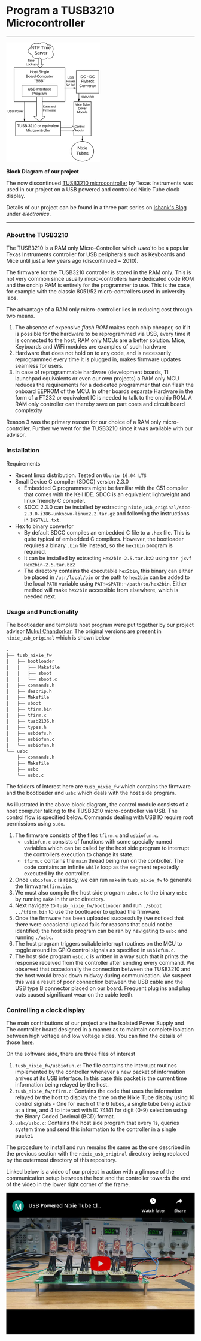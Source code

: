# Program a TUSB3210 Microcontroller
***
<img src="media/block_diagram.png" width="250"/>

**Block Diagram of our project**

The now discontinued [TUSB3210 microcontroller](media/tusb3210.pdf) by Texas Instruments was used in our project on a USB powered and controlled Nixie Tube clock display.

Details of our project can be found in a three part series on [Ishank's Blog](https://ishank-juneja.github.io/blog/) under *electronics*.
***
### **About the TUSB3210**

The TUSB3210 is a RAM only Micro-Controller which *used* to be a popular Texas Instruments controller for USB peripherals such as Keyboards and Mice until just a few years ago (discontinued ~ 2010). 

The firmware for the TUSB3210 controller is stored in the RAM only. This is not very common since usually micro-controllers have dedicated code ROM and the onchip RAM is entirely for the programmer to use. This is the case, for example with the classic 8051/52 micro-controllers used in university labs.  

The advantage of a RAM only micro-controller lies in reducing cost through two means.
1. The absence of expensive *flash ROM* makes each chip cheaper, so if it is possible for the hardware to be reprogrammed via USB, every time it is connected to the host, RAM only MCUs are a better solution. Mice, Keyboards and WiFi modules are examples of such hardware
2. Hardware that does not hold on to any code, and is necessarily reprogrammed every time it is plugged in, makes firmware updates seamless for users.    
3. In case of reprogrammable hardware (development boards, TI launchpad equivalents or even our own projects) a RAM only MCU reduces the requirements for a dedicated programmer that can flash the onboard EEPROM of the MCU. In other boards separate Hardware in the form of a FT232 or equivalent IC is needed to talk to the onchip ROM. A RAM only controller can thereby save on part costs and circuit board complexity

Reason 3 was the primary reason for our choice of a RAM only micro-controller. Further we went for the TUSB3210 since it was available with our advisor. 

### **Installation**
Requirements
- Recent linux distribution. Tested on `Ubuntu 16.04 LTS` 
- Small Device C compiler (SDCC) version 2.3.0
    - Embedded C programmers might be familiar with the C51 compiler that comes with the Keil IDE. SDCC is an equivalent lightweight and linux friendly C compiler.
    - SDCC 2.3.0 can be installed by extracting `nixie_usb_original/sdcc-2.3.0-i386-unknown-linux2.2.tar.gz` and following the instructions in `INSTALL.txt`.
- Hex to binary convertor
    - By default SDCC compiles an embedded C file to a `.hex` file. This is quite typical of embedded C compilers. However, the bootloader requires a binary `.bin` file instead, so the `hex2bin` program is required.
    - It can be installed by extracting `Hex2bin-2.5.tar.bz2` using `tar jxvf Hex2bin-2.5.tar.bz2`
    - The directory contains the executable `hex2bin`, this binary can either be placed in `/usr/local/bin` or the path to `hex2bin` can be added to the local `PATH` variable using `PATH=$PATH:~/path/to/hex2bin`. Either method will make `hex2bin` accessible from elsewhere, which is needed next.   

### **Usage and Functionality**
The bootloader and template host program were put together by our project advisor [Mukul Chandorkar](https://www.ee.iitb.ac.in/~mukul/). The original versions are present in `nixie_usb_original` which is shown below 
```
.
├── tusb_nixie_fw
│   ├── bootloader
│   │   ├── Makefile
│   │   ├── sboot
│   │   └── sboot.c
│   ├── commands.h
│   ├── descrip.h
│   ├── Makefile
│   ├── sboot
│   ├── tfirm.bin
│   ├── tfirm.c
│   ├── tusb2136.h
│   ├── types.h
│   ├── usbdefs.h
│   ├── usbiofun.c
│   └── usbiofun.h
└── usbc
    ├── commands.h
    ├── Makefile
    ├── usbc
    └── usbc.c

```
The folders of interest here are `tusb_nixie_fw` which contains the firmware and the bootloader and `usbc` which deals with the host side program.

As illustrated in the above block diagram, the control module consists of a host computer talking to the TUSB3210 micro-controller via USB. The control flow is specified below. Commands dealing with USB IO require root permissions using `sudo`.  
1. The firmware consists of the files `tfirm.c` and `usbiofun.c`.
    - `usbiofun.c` consists of functions with some specially named variables which can be called by the host side program to interrupt the controllers execution to change its state.
    - `tfirm.c` contains the `main` thread being run on the controller. The code contains an infinite `while` loop as the segment repeatedly executed by the controller.
2. Once `usbiofun.c` is ready, we can run `make` in `tusb_nixie_fw` to generate the firmware`tfirm.bin`.
3. We must also compile the host side program `usbc.c` to the binary `usbc` by running `make` in thr `usbc` directory.
4. Next navigate to `tusb_nixie_fw/bootloader` and run `./sboot ../tfirm.bin` to use the bootloader to upload the firmware.
5. Once the firmware has been uploaded successfully (we noticed that there were occasional upload fails for reasons that could not be identified) the host side program can be ran by navigating to `usbc` and running `./usbc`.
6. The host program triggers suitable interrupt routines on the MCU to toggle around its GPIO control signals as specified in `usbiofun.c`.
7. The host side program `usbc.c` is written in a way such that it prints the response received from the controller after sending every command. We observed that occasionally the connection between the TUSB3210 and the host would break down midway during communication. We suspect this was a result of poor connection between the USB cable and the USB type B connector placed on our board. Frequent plug ins and plug outs caused significant wear on the cable teeth.    

### **Controlling a clock display**
The main contributions of our project are the Isolated Power Supply and The controller board designed in a manner as to maintain complete isolation between high voltage and low voltage sides. You can find the details of those [here](https://ishank-juneja.github.io/blog/).

On the software side, there are three files of interest 
1. `tusb_nixie_fw/usbiofun.c`: The file contains the interrupt routines implemented by the controller whenever a new packet of information arrives at its USB interface. In this case this packet is the current time information being relayed by the host.
2. `tusb_nixie_fw/tfirm.c`: Contains the code that uses the information relayed by the host to display the time on the Nixie Tube display using 10 control signals - One for each of the 6 tubes, a single tube being active at a time, and 4 to interact with IC 74141 for digit (0-9) selection using the Binary Coded Decimal (BCD) format.
3. `usbc/usbc.c`: Contains the host side program that every 1s, queries system time and send this information to the controller in a single packet.

The procedure to install and run remains the same as the one described in the previous section with the `nixie_usb_original` directory being replaced by the outermost directory of this repository.

Linked below is a video of our project in action with a glimpse of the communication setup between the host and the controller towards the end of the video in the lower right corner of the frame.

[![Project Video](media/image_link.png)](https://youtu.be/MN-FbMPmbiw)
